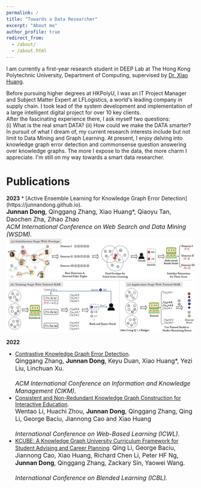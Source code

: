 ```yaml
---
permalink: /
title: "Towards a Data Researcher"
excerpt: "About me"
author_profile: true
redirect_from: 
  - /about/
  - /about.html
---
```

I am currently a first-year research student in DEEP Lab at The Hong Kong Polytechnic University, Department of Computing, supervised by [Dr. Xiao Huang](https://www4.comp.polyu.edu.hk/~xiaohuang/index.html "Redirecting to Dr.Huang's homepage"). <br>
<!-- I obtained my Master's degree at HKPolyU in 2021, majored in Information Technology. -->
Before pursuing higher degrees at HKPolyU, I was an IT Project Manager and Subject Matter Expert at LFLogistics, a world's leading company in supply chain. I took lead of the system development and implementation of a large intelligent digital project for over 10 key clients. <br>
After the fascinating experience there, I ask myself two questions: <br>
(i) What is the real smart DATA? (ii) How could we make the DATA smarter?<br>
In pursuit of what I dream of, my current research interests include but not limit to Data Mining and Graph Learning. At present, I enjoy delving into knowledge graph error detection and commonsense question answering over knowledge graphs. The more I expose to the data, the more charm I appreciate. I'm still on my way towards a smart data researcher. 
  
<h1> Publications </h1>
<b>2023</b>
* [Active Ensemble Learning for Knowledge Graph Error Detection](https://junnandong.github.io).   <br>
    <font size=3><b>Junnan Dong</b>, Qinggang Zhang, Xiao Huang*, Qiaoyu Tan, Daochen Zha, Zihao Zhao  <br>   
    <i>ACM International Conference on Web Search and Data Mining (WSDM).</i>  </font>
    <img src="/images/KAEL.jpg" alt="KAEL" width="700"/>

<b>2022</b>
* [Contrastive Knowledge Graph Error Detection](https://dl.acm.org/doi/abs/10.1145/3511808.3557264).     <br>
    <font size=3>Qinggang Zhang, <b>Junnan Dong</b>, Keyu Duan, Xiao Huang*, Yezi Liu, Linchuan Xu.    <br>  
    <i>ACM International Conference on Information and Knowledge Management (CIKM). </i>  </font>
* [Consistent and Non-Redundant Knowledge Graph Construction for Interactive Education](https://junnandong.github.io).     <br>
    <font size=3>Wentao Li, Huachi Zhou, <b>Junnan Dong</b>, Qinggang Zhang, Qing Li, George Baciu, Jiannong Cao and Xiao Huang   <br>  
    <i>International Conference on Web-Based Learning (ICWL). </i>     </font>
* [KCUBE: A Knowledge Graph University Curriculum Framework for Student Advising and Career Planning](https://link.springer.com/chapter/10.1007/978-3-031-08939-8_31).
    <font size=3>Qing Li, George Baciu, Jiannong Cao, Xiao Huang, Richard Chen Li, Peter HF Ng, <b>Junnan Dong</b>, Qinggang Zhang, Zackary Sin, Yaowei Wang.  <br>    
    <i>International Conference on Blended Learning (ICBL). </i>  </font>
